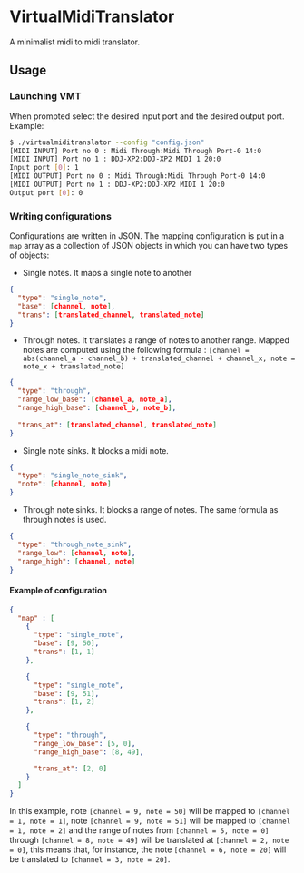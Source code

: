 # VirtualMidiTranslator
A minimalist midi to midi translator.

## Usage
### Launching VMT 
When prompted select the desired input port and the desired output port. \
Example:
```bash
$ ./virtualmiditranslator --config "config.json"
[MIDI INPUT] Port no 0 : Midi Through:Midi Through Port-0 14:0
[MIDI INPUT] Port no 1 : DDJ-XP2:DDJ-XP2 MIDI 1 20:0
Input port [0]: 1
[MIDI OUTPUT] Port no 0 : Midi Through:Midi Through Port-0 14:0
[MIDI OUTPUT] Port no 1 : DDJ-XP2:DDJ-XP2 MIDI 1 20:0
Output port [0]: 0
```

### Writing configurations
Configurations are written in JSON. The mapping configuration is put in a `map` array as a collection of JSON objects in which you can have two types of objects:
* Single notes. It maps a single note to another
```json
{
  "type": "single_note",
  "base": [channel, note],
  "trans": [translated_channel, translated_note]
}
```
* Through notes. It translates a range of notes to another range. Mapped notes are computed using the following formula : `[channel = abs(channel_a - channel_b) + translated_channel + channel_x, note = note_x + translated_note]`
```json
{
  "type": "through",
  "range_low_base": [channel_a, note_a],
  "range_high_base": [channel_b, note_b],
  
  "trans_at": [translated_channel, translated_note]
}
```
* Single note sinks. It blocks a midi note.
```json
{
  "type": "single_note_sink",
  "note": [channel, note]
}
```
* Through note sinks. It blocks a range of notes. The same formula as through notes is used.
```json
{
  "type": "through_note_sink",
  "range_low": [channel, note],
  "range_high": [channel, note]
}
```

#### Example of configuration
```json
{
  "map" : [
    {
      "type": "single_note",
      "base": [9, 50],
      "trans": [1, 1]
    },

    {
      "type": "single_note",
      "base": [9, 51],
      "trans": [1, 2]
    },

    {
      "type": "through",
      "range_low_base": [5, 0],
      "range_high_base": [8, 49],

      "trans_at": [2, 0]
    }
  ]
}
```

In this example, note `[channel = 9, note = 50]` will be mapped to `[channel = 1, note = 1]`, note `[channel = 9, note = 51]` will be mapped to `[channel = 1, note = 2]` and the range of notes from `[channel = 5, note = 0]` through `[channel = 8, note = 49]` will be translated at `[channel = 2, note = 0]`, this means that, for instance, the note `[channel = 6, note = 20]` will be translated to `[channel = 3, note = 20]`.
